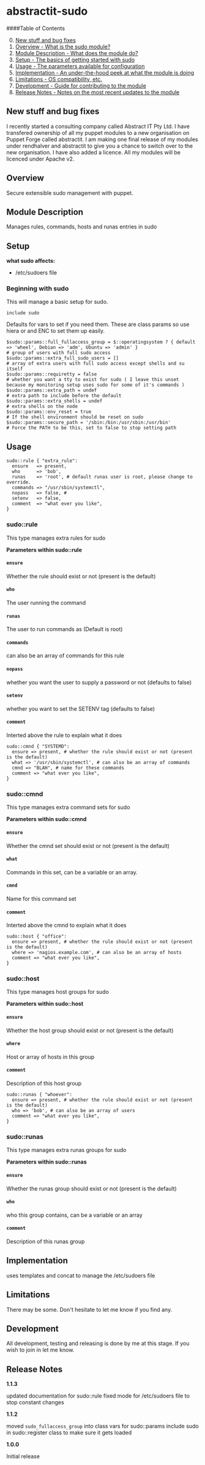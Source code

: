 abstractit-sudo
====

####Table of Contents

0. [New stuff and bug fixes](#new)
1. [Overview - What is the sudo module?](#overview)
2. [Module Description - What does the module do?](#module-description)
3. [Setup - The basics of getting started with sudo](#setup)
4. [Usage - The parameters available for configuration](#usage)
5. [Implementation - An under-the-hood peek at what the module is doing](#implementation)
6. [Limitations - OS compatibility, etc.](#limitations)
7. [Development - Guide for contributing to the module](#development)
8. [Release Notes - Notes on the most recent updates to the module](#release-notes)

New stuff and bug fixes
-----------------------

I recently started a consulting company called Abstract IT Pty Ltd. I have transfered ownership of all my puppet modules to a new organisation on Puppet Forge called abstractit.
I am making one final release of my modules under rendhalver and abstractit to give you a chance to switch over to the new organisation.
I have also added a licence. All my modules will be licenced under Apache v2.

Overview
--------
Secure extensible sudo management with puppet.

Module Description
------------------

Manages rules, commands, hosts and runas entries in sudo

Setup
-----

**what sudo affects:**

* /etc/sudoers file

### Beginning with sudo

This will manage a basic setup for sudo.

    include sudo

Defaults for vars to set if you need them.
These are class params so use hiera or and ENC to set them up easily.

    $sudo::params::full_fullaccess_group = $::operatingsystem ? { default => 'wheel', Debian => 'adm', Ubuntu => 'admin' }
    # group of users with full sudo access
    $sudo::params::extra_full_sudo_users = [] 
    # array of extra users with full sudo access except shells and su itself
    $sudo::params::requiretty = false
    # whether you want a tty to exist for sudo ( I leave this unset because my monitoring setup uses sudo for some of it's commands )
    $sudo::params::extra_path = undef
    # extra path to include before the default
    $sudo::params::extra_shells = undef
    # extra shells on the node
    $sudo::params::env_reset = true
    # If the shell environment should be reset on sudo
    $sudo::params::secure_path = '/sbin:/bin:/usr/sbin:/usr/bin'
    # Force the PATH to be this, set to false to stop setting path

Usage
-----

    sudo::rule { "extra_rule":
      ensure   => present, 
      who      => 'bob', 
      runas    => 'root', # default runas user is root, please change to override.
      commands => "/usr/sbin/systemctl",
      nopass   => false, #
      setenv   => false,
      comment  => "what ever you like",
    }

### sudo::rule

This type manages extra rules for sudo

**Parameters within sudo::rule**

#### `ensure`

Whether the rule should exist or not (present is the default)

#### `who`

The user running the command

#### `runas`

The user to run commands as (Default is root)

#### `commands`

can also be an array of commands for this rule

#### `nopass`

whether you want the user to supply a password or not  (defaults to false)

#### `setenv`

whether you want to set the SETENV tag  (defaults to false)

#### `comment`

Interted above the rule to explain what it does


    sudo::cmnd { "SYSTEMD":
      ensure => present, # whether the rule should exist or not (present is the default)
      what => '/usr/sbin/systemctl', # can also be an array of commands
      cmnd => "BLAH", # name for these commands
      comment => "what ever you like",
    }

### sudo::cmnd

This type manages extra command sets for sudo

**Parameters within sudo::cmnd**

#### `ensure`

Whether the cmnd set should exist or not (present is the default)

#### `what`

Commands in this set, can be a variable or an array.

#### `cmnd`

Name for this command set

#### `comment`

Interted above the cmnd to explain what it does

    sudo::host { "office":
      ensure => present, # whether the rule should exist or not (present is the default)
      where => 'nagios.example.com', # can also be an array of hosts
      comment => "what ever you like",
    }

### sudo::host

This type manages host groups for sudo

**Parameters within sudo::host**

#### `ensure`

Whether the host group should exist or not (present is the default)

#### `where`

Host or array of hosts in this group

#### `comment`

Description of this host group

    sudo::runas { "whoever":
      ensure => present, # whether the rule should exist or not (present is the default)
      who => 'bob', # can also be an array of users
      comment => "what ever you like",
    }

### sudo::runas

This type manages extra runas groups for sudo

**Parameters within sudo::runas**

#### `ensure`

Whether the runas group should exist or not (present is the default)

#### `who`

who this group contains, can be a variable or an array

#### `comment`

Description of this runas group 


Implementation
--------------

uses templates and concat to manage the /etc/sudoers file

Limitations
------------

There may be some. Don't hesitate to let me know if you find any.

Development
-----------

All development, testing and releasing is done by me at this stage.
If you wish to join in let me know.

Release Notes
-------------

**1.1.3**

updated documentation for sudo::rule
fixed mode for /etc/sudoers file to stop constant changes

**1.1.2**

moved `sudo_fullaccess_group` into class vars for sudo::params
include sudo in sudo::register class to make sure it gets loaded

**1.0.0**

Initial release
